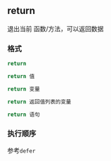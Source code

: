 ##  return
退出当前 函数/方法，可以返回数据


###   格式
```go
return
```
```go
return 值
```
```go
return 变量
```
```go
return 返回值列表的变量
```
```go
return 语句
```


###   执行顺序
参考`defer` 
